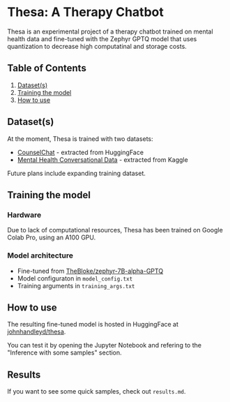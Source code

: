 # Thesa: A Therapy Chatbot
Thesa is an experimental project of a therapy chatbot trained on mental health data and fine-tuned with the Zephyr GPTQ model that uses quantization to decrease high computatinal and storage costs.

## Table of Contents
1. [Dataset(s)](#datasets)
2. [Training the model](#training-the-model)
3. [How to use](#how-to-use)

## Dataset(s)
At the moment, Thesa is trained with two datasets:
- [CounselChat](https://huggingface.co/datasets/loaiabdalslam/counselchat) - extracted from HuggingFace
- [Mental Health Conversational Data](https://www.kaggle.com/datasets/elvis23/mental-health-conversational-data) - extracted from Kaggle

Future plans include expanding training dataset.

## Training the model
### Hardware
Due to lack of computational resources, Thesa has been trained on Google Colab Pro, using an A100 GPU.

### Model architecture
- Fine-tuned from [TheBloke/zephyr-7B-alpha-GPTQ](https://huggingface.co/TheBloke/zephyr-7B-alpha-GPTQ)
- Model configuraton in `model_config.txt`
- Training arguments in `training_args.txt`


## How to use
The resulting fine-tuned model is hosted in HuggingFace at [johnhandleyd/thesa](https://huggingface.co/johnhandleyd/thesa).

You can test it by opening the Jupyter Notebook and refering to the "Inference with some samples" section.

## Results
If you want to see some quick samples, check out `results.md`.
